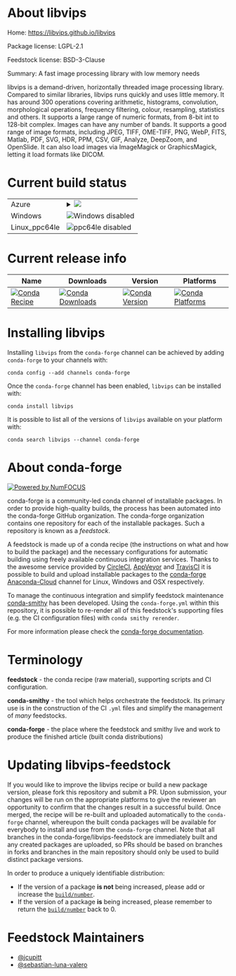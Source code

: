 About libvips
=============

Home: https://libvips.github.io/libvips

Package license: LGPL-2.1

Feedstock license: BSD-3-Clause

Summary: A fast image processing library with low memory needs

libvips is a demand-driven, horizontally threaded image processing
library. Compared to similar libraries, libvips runs quickly and uses
little memory.  It has around 300 operations covering arithmetic,
histograms, convolution, morphological operations, frequency filtering,
colour, resampling, statistics and others. It supports a large range of
numeric formats, from 8-bit int to 128-bit complex. Images can have any
number of bands. It supports a good range of image formats, including
JPEG, TIFF, OME-TIFF, PNG, WebP, FITS, Matlab, PDF, SVG, HDR,
PPM, CSV, GIF, Analyze, DeepZoom, and OpenSlide. It can also load images
via ImageMagick or GraphicsMagick, letting it load formats like DICOM.


Current build status
====================


<table>
    
  <tr>
    <td>Azure</td>
    <td>
      <details>
        <summary>
          <a href="https://dev.azure.com/conda-forge/feedstock-builds/_build/latest?definitionId=7485&branchName=master">
            <img src="https://dev.azure.com/conda-forge/feedstock-builds/_apis/build/status/libvips-feedstock?branchName=master">
          </a>
        </summary>
        <table>
          <thead><tr><th>Variant</th><th>Status</th></tr></thead>
          <tbody><tr>
              <td>linux</td>
              <td>
                <a href="https://dev.azure.com/conda-forge/feedstock-builds/_build/latest?definitionId=7485&branchName=master">
                  <img src="https://dev.azure.com/conda-forge/feedstock-builds/_apis/build/status/libvips-feedstock?branchName=master&jobName=linux&configuration=linux_" alt="variant">
                </a>
              </td>
            </tr><tr>
              <td>osx</td>
              <td>
                <a href="https://dev.azure.com/conda-forge/feedstock-builds/_build/latest?definitionId=7485&branchName=master">
                  <img src="https://dev.azure.com/conda-forge/feedstock-builds/_apis/build/status/libvips-feedstock?branchName=master&jobName=osx&configuration=osx_" alt="variant">
                </a>
              </td>
            </tr>
          </tbody>
        </table>
      </details>
    </td>
  </tr>
  <tr>
    <td>Windows</td>
    <td>
      <img src="https://img.shields.io/badge/Windows-disabled-lightgrey.svg" alt="Windows disabled">
    </td>
  </tr>
  <tr>
    <td>Linux_ppc64le</td>
    <td>
      <img src="https://img.shields.io/badge/ppc64le-disabled-lightgrey.svg" alt="ppc64le disabled">
    </td>
  </tr>
</table>

Current release info
====================

| Name | Downloads | Version | Platforms |
| --- | --- | --- | --- |
| [![Conda Recipe](https://img.shields.io/badge/recipe-libvips-green.svg)](https://anaconda.org/conda-forge/libvips) | [![Conda Downloads](https://img.shields.io/conda/dn/conda-forge/libvips.svg)](https://anaconda.org/conda-forge/libvips) | [![Conda Version](https://img.shields.io/conda/vn/conda-forge/libvips.svg)](https://anaconda.org/conda-forge/libvips) | [![Conda Platforms](https://img.shields.io/conda/pn/conda-forge/libvips.svg)](https://anaconda.org/conda-forge/libvips) |

Installing libvips
==================

Installing `libvips` from the `conda-forge` channel can be achieved by adding `conda-forge` to your channels with:

```
conda config --add channels conda-forge
```

Once the `conda-forge` channel has been enabled, `libvips` can be installed with:

```
conda install libvips
```

It is possible to list all of the versions of `libvips` available on your platform with:

```
conda search libvips --channel conda-forge
```


About conda-forge
=================

[![Powered by NumFOCUS](https://img.shields.io/badge/powered%20by-NumFOCUS-orange.svg?style=flat&colorA=E1523D&colorB=007D8A)](http://numfocus.org)

conda-forge is a community-led conda channel of installable packages.
In order to provide high-quality builds, the process has been automated into the
conda-forge GitHub organization. The conda-forge organization contains one repository
for each of the installable packages. Such a repository is known as a *feedstock*.

A feedstock is made up of a conda recipe (the instructions on what and how to build
the package) and the necessary configurations for automatic building using freely
available continuous integration services. Thanks to the awesome service provided by
[CircleCI](https://circleci.com/), [AppVeyor](https://www.appveyor.com/)
and [TravisCI](https://travis-ci.com/) it is possible to build and upload installable
packages to the [conda-forge](https://anaconda.org/conda-forge)
[Anaconda-Cloud](https://anaconda.org/) channel for Linux, Windows and OSX respectively.

To manage the continuous integration and simplify feedstock maintenance
[conda-smithy](https://github.com/conda-forge/conda-smithy) has been developed.
Using the ``conda-forge.yml`` within this repository, it is possible to re-render all of
this feedstock's supporting files (e.g. the CI configuration files) with ``conda smithy rerender``.

For more information please check the [conda-forge documentation](https://conda-forge.org/docs/).

Terminology
===========

**feedstock** - the conda recipe (raw material), supporting scripts and CI configuration.

**conda-smithy** - the tool which helps orchestrate the feedstock.
                   Its primary use is in the construction of the CI ``.yml`` files
                   and simplify the management of *many* feedstocks.

**conda-forge** - the place where the feedstock and smithy live and work to
                  produce the finished article (built conda distributions)


Updating libvips-feedstock
==========================

If you would like to improve the libvips recipe or build a new
package version, please fork this repository and submit a PR. Upon submission,
your changes will be run on the appropriate platforms to give the reviewer an
opportunity to confirm that the changes result in a successful build. Once
merged, the recipe will be re-built and uploaded automatically to the
`conda-forge` channel, whereupon the built conda packages will be available for
everybody to install and use from the `conda-forge` channel.
Note that all branches in the conda-forge/libvips-feedstock are
immediately built and any created packages are uploaded, so PRs should be based
on branches in forks and branches in the main repository should only be used to
build distinct package versions.

In order to produce a uniquely identifiable distribution:
 * If the version of a package **is not** being increased, please add or increase
   the [``build/number``](https://conda.io/docs/user-guide/tasks/build-packages/define-metadata.html#build-number-and-string).
 * If the version of a package **is** being increased, please remember to return
   the [``build/number``](https://conda.io/docs/user-guide/tasks/build-packages/define-metadata.html#build-number-and-string)
   back to 0.

Feedstock Maintainers
=====================

* [@jcupitt](https://github.com/jcupitt/)
* [@sebastian-luna-valero](https://github.com/sebastian-luna-valero/)

